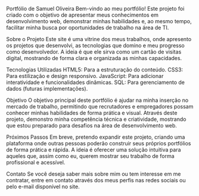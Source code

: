 Portfólio de Samuel Oliveira
Bem-vindo ao meu portfólio! Este projeto foi criado com o objetivo de apresentar meus conhecimentos em desenvolvimento web, demonstrar minhas habilidades e, ao mesmo tempo, facilitar minha busca por oportunidades de trabalho na área de TI.

Sobre o Projeto
Este site é uma vitrine dos meus trabalhos, onde apresento os projetos que desenvolvi, as tecnologias que domino e meu progresso como desenvolvedor. A ideia é que ele sirva como um cartão de visitas digital, mostrando de forma clara e organizada as minhas capacidades.

Tecnologias Utilizadas
HTML5: Para a estruturação do conteúdo.
CSS3: Para estilização e design responsivo.
JavaScript: Para adicionar interatividade e funcionalidades dinâmicas.
SQL: Para gerenciamento de dados (futuras implementações).

Objetivo
O objetivo principal deste portfólio é ajudar na minha inserção no mercado de trabalho, permitindo que recrutadores e empregadores possam conhecer minhas habilidades de forma prática e visual. Através deste projeto, demonstro minha competência técnica e criatividade, mostrando que estou preparado para desafios na área de desenvolvimento web.

Próximos Passos
Em breve, pretendo expandir este projeto, criando uma plataforma onde outras pessoas poderão construir seus próprios portfólios de forma prática e rápida. A ideia é oferecer uma solução intuitiva para aqueles que, assim como eu, querem mostrar seu trabalho de forma profissional e acessível.

Contato
Se você deseja saber mais sobre mim ou tem interesse em me contratar, entre em contato através dos meus perfis nas redes sociais ou pelo e-mail disponível no site.

